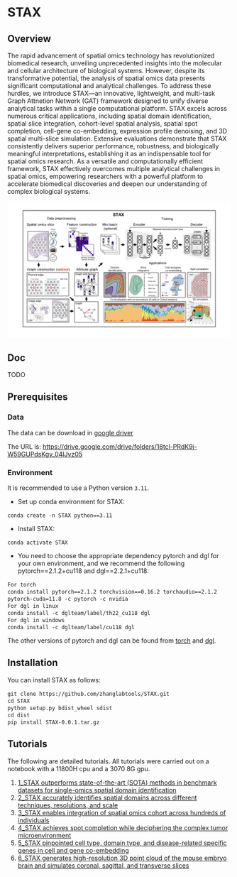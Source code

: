 # STAX

## Overview

The rapid advancement of spatial omics technology has revolutionized biomedical research, unveiling unprecedented 
insights into the molecular and cellular architecture of biological systems. However, despite its transformative 
potential, the analysis of spatial omics data presents significant computational and analytical challenges. To address 
these hurdles, we introduce STAX—an innovative, lightweight, and multi-task Graph Attnetion Network (GAT) framework 
designed to unify diverse analytical tasks within a single computational platform. STAX excels across numerous critical 
applications, including spatial domain identification, spatial slice integration, cohort-level spatial analysis, spatial 
spot completion, cell-gene co-embedding, expression profile denoising, and 3D spatial multi-slice simulation. Extensive 
evaluations demonstrate that STAX consistently delivers superior performance, robustness, and biologically meaningful 
interpretations, establishing it as an indispensable tool for spatial omics research. As a versatile and computationally 
efficient framework, STAX effectively overcomes multiple analytical challenges in spatial omics, empowering researchers 
with a powerful platform to accelerate biomedical discoveries and deepen our understanding of complex biological systems. 

![](./Figure_main.jpg)

## Doc

TODO

## Prerequisites

### Data

The data can be download in [google driver](https://drive.google.com/drive/folders/18tcl-PRdK9j-W59GUPdsKgy_04IJvz05)

The URL is: https://drive.google.com/drive/folders/18tcl-PRdK9j-W59GUPdsKgy_04IJvz05

### Environment

It is recommended to use a Python version  `3.11`.

* Set up conda environment for STAX:

```
conda create -n STAX python==3.11
```

* Install STAX:

```
conda activate STAX
```

* You need to choose the appropriate dependency pytorch and dgl for your own environment, and we recommend the following
  pytorch==2.1.2+cu118 and dgl==2.2.1+cu118:

```
For torch
conda install pytorch==2.1.2 torchvision==0.16.2 torchaudio==2.1.2 pytorch-cuda=11.8 -c pytorch -c nvidia
For dgl in linux
conda install -c dglteam/label/th22_cu118 dgl
For dgl in windows
conda install -c dglteam/label/cu118 dgl
```

The other versions of pytorch and dgl can be found from
[torch](https://pytorch.org/) and [dgl](https://www.dgl.ai/pages/start.html).

## Installation

You can install STAX as follows:

```
git clone https://github.com/zhanglabtools/STAX.git
cd STAX
python setup.py bdist_wheel sdist
cd dist
pip install STAX-0.0.1.tar.gz
```

## Tutorials

The following are detailed tutorials. All tutorials were carried out on a notebook with a 11800H cpu and a 3070 8G gpu.

1. [1_STAX outperforms state-of-the-art (SOTA) methods in benchmark datasets for single-omics spatial domain identification](./Github_Tutorials/1_STAX_single_slice.ipynb)
2. [2_STAX accurately identifies spatial domains across different techniques, resolutions, and scale](./Github_Tutorials/2_STAX_multi_slice.ipynb)
3. [3_STAX enables integration of spatial omics cohort across hundreds of individuals](./Github_Tutorials/3_STAX_cohort.ipynb)
4. [4_STAX achieves spot completion while deciphering the complex tumor microenvironment](./Github_Tutorials/4_STAX_spot_completion.ipynb)
5. [5_STAX pinpointed cell type, domain type, and disease-related specific genes in cell and gene co-embedding](./Github_Tutorials/5_STAX_cell_gene_coembedding.ipynb)
6. [6_STAX generates high-resolution 3D point cloud of the mouse embryo brain and simulates coronal, sagittal, and transverse slices](./Github_Tutorials/6_STAX_generate_high_resolution_3D_point_cloud.ipynb)

